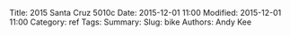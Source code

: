 Title: 2015 Santa Cruz 5010c 
Date: 2015-12-01 11:00
Modified: 2015-12-01 11:00
Category: ref
Tags:
Summary:
Slug: bike 
Authors: Andy Kee


